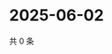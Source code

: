 # 2025-06-02

共 0 条

<!-- BEGIN ZHIHUQUESTIONS -->
<!-- 最后更新时间 Mon Jun 02 2025 11:46:43 GMT+0800 (China Standard Time) -->

<!-- END ZHIHUQUESTIONS -->
